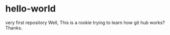 # hello-world
very first repository
Well, This is a rookie trying to learn how git hub works? Thanks.
